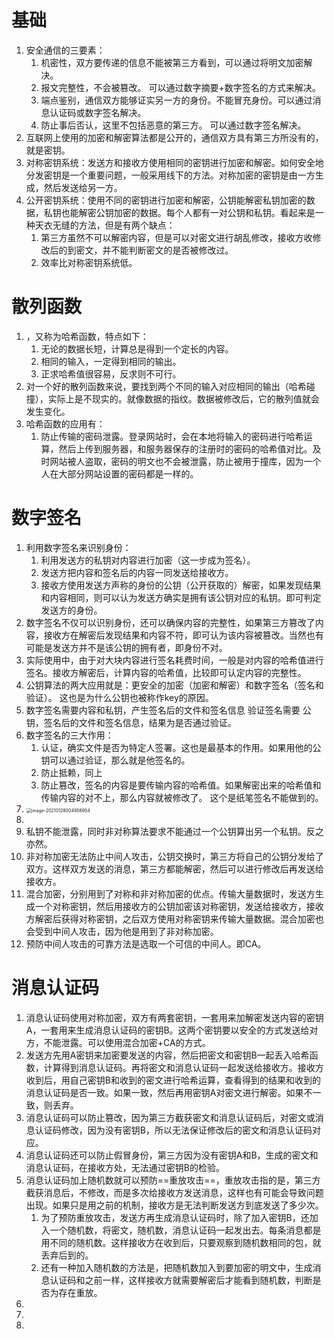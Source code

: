 # 基础

1. 安全通信的三要素：
   1. 机密性，双方要传递的信息不能被第三方看到，可以通过将明文加密解决。
   2. 报文完整性，不会被篡改。          可以通过数字摘要+数字签名的方式来解决。
   3. 端点鉴别，通信双方能够证实另一方的身份。不能冒充身份。可以通过消息认证码或数字签名解决。
   4. 防止事后否认，这里不包括恶意的第三方。       可以通过数字签名解决。
2. 互联网上使用的加密和解密算法都是公开的，通信双方具有第三方所没有的，就是密钥。
3. 对称密钥系统：发送方和接收方使用相同的密钥进行加密和解密。如何安全地分发密钥是一个重要问题，一般采用线下的方法。对称加密的密钥是由一方生成，然后发送给另一方。
4. 公开密钥系统：使用不同的密钥进行加密和解密，公钥能解密私钥加密的数据，私钥也能解密公钥加密的数据。每个人都有一对公钥和私钥。看起来是一种天衣无缝的方法，但是有两个缺点：
   1. 第三方虽然不可以解密内容，但是可以对密文进行胡乱修改，接收方收修改后的到密文，并不能判断密文的是否被修改过。
   2. 效率比对称密钥系统低。

# 散列函数

1. ，又称为哈希函数，特点如下：
   1. 无论的数据长短，计算总是得到一个定长的内容。
   2. 相同的输入，一定得到相同的输出。
   3. 正求哈希值很容易，反求则不可行。
2. 对一个好的散列函数来说，要找到两个不同的输入对应相同的输出（哈希碰撞），实际上是不现实的。就像数据的指纹。数据被修改后，它的散列值就会发生变化。
3. 哈希函数的应用有：
   1. 防止传输的密码泄露。登录网站时，会在本地将输入的密码进行哈希运算，然后上传到服务器，和服务器保存的注册时的密码的哈希值对比。及时网站被人盗取，密码的明文也不会被泄露，防止被用于撞库，因为一个人在大部分网站设置的密码都是一样的。

# 数字签名

1. 利用数字签名来识别身份：
   1. 利用发送方的私钥对内容进行加密（这一步成为签名）。
   2. 发送方把内容和签名后的内容一同发送给接收方。
   3. 接收方使用发送方声称的身份的公钥（公开获取的）解密，如果发现结果和内容相同，则可以认为发送方确实是拥有该公钥对应的私钥。即可判定发送方的身份。
2. 数字签名不仅可以识别身份，还可以确保内容的完整性，如果第三方篡改了内容，接收方在解密后发现结果和内容不符，即可认为该内容被篡改。当然也有可能是发送方并不是该公钥的拥有者，即身份不对。
3. 实际使用中，由于对大块内容进行签名耗费时间，一般是对内容的哈希值进行签名。接收方解密后，计算内容的哈希值，比较即可认定内容的完整性。
4. 公钥算法的两大应用就是：更安全的加密（加密和解密）和数字签名（签名和验证）。     这也是为什么公钥也被称作key的原因。
5. 数字签名需要内容和私钥，产生签名后的文件和签名信息        验证签名需要  公钥，签名后的文件和签名信息，结果为是否通过验证。
6. 数字签名的三大作用：
   1. 认证，确实文件是否为特定人签署。这也是最基本的作用。如果用他的公钥可以通过验证，那么就是他签名的。
   2. 防止抵赖，同上
   3. 防止篡改，签名的内容是要传输内容的哈希值。如果解密出来的哈希值和传输内容的对不上，那么内容就被修改了。        这个是纸笔签名不能做到的。
7. <img src="加解密基础.assets/image-20210128004956954.png" alt="image-20210128004956954" style="zoom:50%;" />
8. 
9. 私钥不能泄露，同时非对称算法要求不能通过一个公钥算出另一个私钥。反之亦然。
10. 非对称加密无法防止中间人攻击，公钥交换时，第三方将自己的公钥分发给了双方。这样双方发送的消息，第三方都能解密，然后可以进行修改后再发送给接收方。
11. 混合加密，分别用到了对称和非对称加密的优点。传输大量数据时，发送方生成一个对称密钥，然后用接收方的公钥加密该对称密钥，发送给接收方，接收方解密后获得对称密钥，之后双方使用对称密钥来传输大量数据。混合加密也会受到中间人攻击，因为他是用到了非对称加密。
12. 预防中间人攻击的可靠方法是选取一个可信的中间人。即CA。

# 消息认证码

1. 消息认证码使用对称加密，双方有两套密钥，一套用来加解密发送内容的密钥A，一套用来生成消息认证码的密钥B。这两个密钥要以安全的方式发送给对方，不能泄露。可以使用混合加密+CA的方式。
2. 发送方先用A密钥来加密要发送的内容，然后把密文和密钥B一起丢入哈希函数，计算得到消息认证码。再将密文和消息认证码一起发送给接收方。接收方收到后，用自己密钥B和收到的密文进行哈希运算，查看得到的结果和收到的消息认证码是否一致。如果一致，然后再用密钥A对密文进行解密。如果不一致，则丢弃。
3. 消息认证码可以防止篡改，因为第三方截获密文和消息认证码后，对密文或消息认证码修改，因为没有密钥B，所以无法保证修改后的密文和消息认证码对应。
4. 消息认证码还可以防止假冒身份，第三方因为没有密钥A和B，生成的密文和消息认证码，在接收方处，无法通过密钥B的检验。
5. 消息认证码加上随机数就可以预防==重放攻击==，重放攻击指的是，第三方截获消息后，不修改，而是多次给接收方发送消息，这样也有可能会导致问题出现。如果只是用之前的机制，接收方是无法判断发送方到底发送了多少次。
   1. 为了预防重放攻击，发送方再生成消息认证码时，除了加入密钥B，还加入一个随机数，将密文，随机数，消息认证码一起发出去。每条消息都是用不同的随机数。这样接收方在收到后，只要观察到随机数相同的包，就丢弃后到的。
   2. 还有一种加入随机数的方法是，把随机数加入到要加密的明文中，生成消息认证码和之前一样，这样接收方就需要解密后才能看到随机数，判断是否为存在重放。
6. 
7. 
18. 

